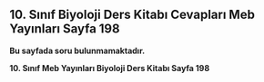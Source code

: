 ## 10. Sınıf Biyoloji Ders Kitabı Cevapları Meb Yayınları Sayfa 198

**Bu sayfada soru bulunmamaktadır.**

**10. Sınıf Meb Yayınları Biyoloji Ders Kitabı Sayfa 198**